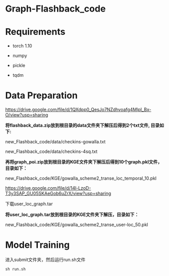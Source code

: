 # Graph-Flashback_code

# Requirements
* torch 1.10

* numpy

* pickle

* tqdm

# Data Preparation

https://drive.google.com/file/d/1QXdpp0_QesJo7NZdhvoafg4MlpI_Bx-O/view?usp=sharing

**将flashback_data.zip放到根目录的data文件夹下解压后得到2个txt文件, 目录如下:**

new_Flashback_code/data/checkins-gowalla.txt

new_Flashback_code/data/checkins-4sq.txt


**再将graph_poi.zip放到根目录的KGE文件夹下解压后得到10个graph.pkl文件，目录如下：**

new_Flashback_code/KGE/gowalla_scheme2_transe_loc_temporal_10.pkl

<!-- 再将poi_graph.zip放到根目录的KGE文件夹下解压后得到36个graph.pkl文件，目录如下：

new_Flashback_code/KGE/gowalla_scheme1_transh_loc_temporal_20.pkl -->


https://drive.google.com/file/d/14l-LzoD-T3y3SAP_GU05SKAeGob6uZrX/view?usp=sharing 

下载user_loc_graph.tar

**将user_loc_graph.tar放到根目录的KGE文件夹下解压，目录如下：**

new_Flashback_code/KGE/gowalla_scheme2_transe_user-loc_50.pkl

# Model Training
进入submit文件夹，然后运行run.sh文件
```
sh run.sh
```

